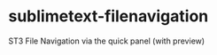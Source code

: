 sublimetext-filenavigation
==========================

ST3 File Navigation via the quick panel (with preview)
